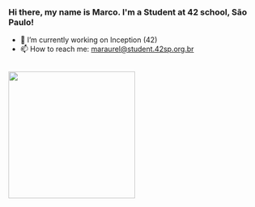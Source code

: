 ### Hi there, my name is Marco. I'm a Student at 42 school, São Paulo!

- 🔭 I’m currently working on Inception (42)
- 📫 How to reach me: maraurel@student.42sp.org.br
##

<div>
  <a href="https://github.com/marco-kraemer">
  <img height="250em" src="https://github-readme-stats.vercel.app/api/top-langs/?username=marco-kraemer&langs_count=7&layout=compact&theme=dark"/>
</div>

##
